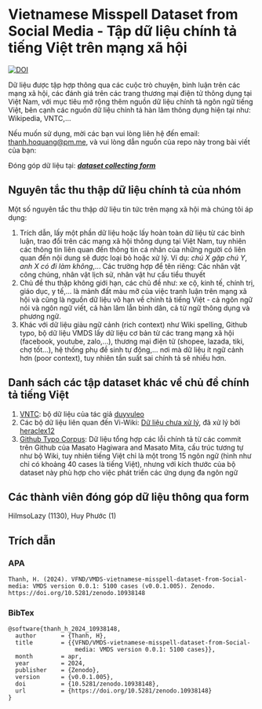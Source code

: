 # Vietnamese Misspell Dataset from Social Media - Tập dữ liệu chính tả tiếng Việt trên mạng xã hội



[![DOI](https://zenodo.org/badge/499798982.svg)](https://zenodo.org/doi/10.5281/zenodo.10938147)

Dữ liệu được tập hợp thông qua các cuộc trò chuyện, bình luận trên các mạng xã hội, các đánh giá trên các trang thương mại điện tử thông dụng tại Việt Nam, với mục tiêu mở rộng thêm nguồn dữ liệu chính tả ngôn ngữ tiếng Việt, bên cạnh các nguồn dữ liệu chính tả hàn lâm thông dụng hiện tại như: Wikipedia, VNTC,...

Nếu muốn sử dụng, mời các bạn vui lòng liên hệ đến email: [thanh.hoquang@pm.me](mailto:thanh.hoquang@pm.me), và vui lòng dẫn nguồn của repo này trong bài viết của bạn:

Đóng góp dữ liệu tại: [___dataset collecting form___](https://forms.gle/YnE7nseD48dvhta4A)

## Nguyên tắc thu thập dữ liệu chính tả của nhóm
Một số nguyên tắc thu thập dữ liệu tin tức trên mạng xã hội mà chúng tôi áp dụng:
1. Trích dẫn, lấy một phần dữ liệu hoặc lấy hoàn toàn dữ liệu từ các bình luận, trao đổi trên các mạng xã hội thông dụng tại Việt Nam, tuy nhiên các thông tin liên quan đến thông tin cá nhân của những người có liên quan đến nội dung sẽ được loại bỏ hoặc xử lý. Ví dụ: _chú X gặp chú Y_, _anh X có đi làm không_,... Các trường hợp để tên riêng: Các nhân vật công chúng, nhân vật lịch sử, nhân vật hư cấu tiểu thuyết
2. Chủ đề thu thập không giới hạn, các chủ đề như: xe cộ, kinh tế, chính trị, giáo dục, y tế,... là mảnh đất màu mỡ của việc tranh luận trên mạng xã hội và cũng là nguồn dữ liệu vô hạn về chính tả tiếng Việt - cả ngôn ngữ nói và ngôn ngữ viết, cả hàn lâm lẫn bình dân, cả từ ngữ thông dụng và phương ngữ.
3. Khác với dữ liệu giàu ngữ cảnh \(rich context\) như Wiki spelling, Github typo, bộ dữ liệu VMDS lấy dữ liệu cơ bản từ các trang mạng xã hội \(facebook, youtube, zalo,...\), thương mại điện tử \(shopee, lazada, tiki, chợ tốt...\), hệ thống phụ đề sinh tự động,... nơi mà dữ liệu ít ngữ cảnh hơn \(poor context\), tuy nhiên tần suất sai chính tả sẽ nhiều hơn.

## Danh sách các tập dataset khác về chủ đề chính tả tiếng Việt
1. [VNTC](https://github.com/duyvuleo/VNTC): bộ dữ liệu của tác giả [duyvuleo](https://github.com/duyvuleo)
2. Các bộ dữ liệu liên quan đến Vi-Wiki: [Dữ liệu chưa xử lý](https://dumps.wikimedia.org/viwiki/latest/), đã xử lý bởi [heraclex12](https://github.com/heraclex12/Viwiki-spelling)
3. [Github Typo Corpus](https://github.com/mhagiwara/github-typo-corpus/issues): Dữ liệu tổng hợp các lỗi chính tả từ các commit trên Github của Masato Hagiwara and Masato Mita, cấu trúc tương tự như bộ Wiki, tuy nhiên tiếng Việt chỉ là một trong 15 ngôn ngữ (hình như chỉ có khoảng 40 cases là tiếng Việt), nhưng với kích thước của bộ dataset này phù hợp cho việc phát triển các ứng dụng đa ngôn ngữ

## Các thành viên đóng góp dữ liệu thông qua form
HiImsoLazy (1130), Huy Phước (1)
## Trích dẫn
### APA
```
Thanh, H. (2024). VFND/VMDS-vietnamese-misspell-dataset-from-Social-media: VMDS version 0.0.1: 5100 cases (v0.0.1.005). Zenodo. https://doi.org/10.5281/zenodo.10938148
```
### BibTex
```
@software{thanh_h_2024_10938148,
  author       = {Thanh, H},
  title        = {{VFND/VMDS-vietnamese-misspell-dataset-from-Social- 
                   media: VMDS version 0.0.1: 5100 cases}},
  month        = apr,
  year         = 2024,
  publisher    = {Zenodo},
  version      = {v0.0.1.005},
  doi          = {10.5281/zenodo.10938148},
  url          = {https://doi.org/10.5281/zenodo.10938148}
}
```
